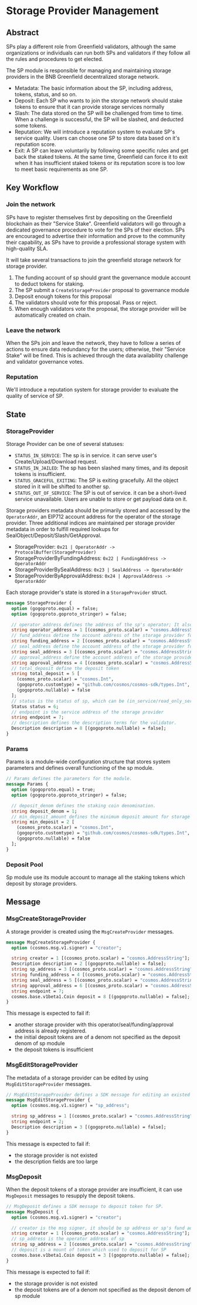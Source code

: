 # Storage Provider Management

## Abstract

SPs play a different role from Greenfield validators, although the same organizations or individuals can run both SPs
and validators if they follow all the rules and procedures to get elected.

The SP module is responsible for managing and maintaining storage providers in the BNB Greenfield decentralized
storage network.

- Metadata: The basic information about the SP, including address, tokens, status, and so on.
- Deposit: Each SP who wants to join the storage network should stake tokens to ensure that it can provide storage
  services normally
- Slash: The data stored on the SP will be challenged from time to time. When a challenge is successful, the SP will be
  slashed, and deducted some tokens.
- Reputation: We will introduce a reputation system to evaluate SP's service quality. Users can choose one SP to store
  data based on it's reputation score.
- Exit: A SP can leave voluntarily by following some specific rules and get back the staked tokens. At the same time,
  Greenfield can force it to exit when it has insufficient staked tokens or its reputation score is too low to meet
  basic requirements as one SP.

## Key Workflow

### Join the network

SPs have to register themselves first by depositing on the Greenfield blockchain as their "Service Stake". Greenfield
validators will go through a dedicated governance procedure to vote for the SPs of their election. SPs are encouraged to
advertise their information and prove to the community their capability, as SPs have to provide a professional storage
system with high-quality SLA.

It will take several transactions to join the greenfield storage network for storage provider.

1. The funding account of sp should grant the governance module account to deduct tokens for staking.
2. The SP submit a `CreateStorageProvider` proposal to governance module
3. Deposit enough tokens for this proposal
4. The validators should vote for this proposal. Pass or reject.
5. When enough validators vote the proposal, the storage provider will be automatically created on chain.

### Leave the network

When the SPs join and leave the network, they have to follow a series of actions to ensure data redundancy for the
users; otherwise, their "Service Stake" will be fined. This is achieved through the data availability challenge and
validator governance votes.

### Reputation

We'll introduce a reputation system for storage provider to evaluate the quality of service of SP.

## State

### StorageProvider

Storage Provider can be one of several statuses:

* `STATUS_IN_SERVICE`: The sp is in service. it can serve user's Create/Upload/Download request.
* `STATUS_IN_JAILED`: The sp has been slashed many times, and its deposit tokens is insufficient.
* `STATUS_GRACEFUL_EXITING`: The SP is exiting gracefully. All the object stored in it will be shifted to another sp.
* `STATUS_OUT_OF_SERVICE`: The SP is out of service. it can be a short-lived service unavailable. Users are unable
  to store or get payload data on it.

Storage providers metadata should be primarily stored and accessed by the `OperatorAddr`, an EIP712 account address
for the operator of the storage provider. Three additional indices are maintained per storage provider metadata in
order to fulfill required lookups for SealObject/Deposit/Slash/GetApproval.

* StorageProvider: `0x21 | OperatorAddr -> ProtocolBuffer(StorageProvider)`
* StorageProviderByFundingAddress: `0x22 | FundingAddress -> OperatorAddr`
* StorageProviderBySealAddress: `0x23 | SealAddress -> OperatorAddr`
* StorageProviderByApprovalAddress: `0x24 | ApprovalAddress -> OperatorAddr`

Each storage provider's state is stored in a `StorageProvider` struct.

```protobuf
message StorageProvider {
  option (gogoproto.equal) = false;
  option (gogoproto.goproto_stringer) = false;

  // operator_address defines the address of the sp's operator; It also is the unqiue index key of sp.
  string operator_address = 1 [(cosmos_proto.scalar) = "cosmos.AddressString"];
  // fund_address define the account address of the storage provider for deposit, remuneration.
  string funding_address = 2 [(cosmos_proto.scalar) = "cosmos.AddressString"];
  // seal_address define the account address of the storage provider for sealObject
  string seal_address = 3 [(cosmos_proto.scalar) = "cosmos.AddressString"];
  // approval_address define the account address of the storage provider for ack CreateBuclet/Object.
  string approval_address = 4 [(cosmos_proto.scalar) = "cosmos.AddressString"];
  // total_deposit define the deposit token
  string total_deposit = 5 [
    (cosmos_proto.scalar) = "cosmos.Int",
    (gogoproto.customtype) = "github.com/cosmos/cosmos-sdk/types.Int",
    (gogoproto.nullable) = false
  ];
  // status is the status of sp, which can be (in_service/read_only_service/graceful_exiting/out_of_service)
  Status status = 6;
  // endpoint is the service address of the storage provider
  string endpoint = 7;
  // description defines the description terms for the validator.
  Description description = 8 [(gogoproto.nullable) = false];
}
```

### Params

Params is a module-wide configuration structure that stores system parameters
and defines overall functioning of the sp module.

```protobuf
// Params defines the parameters for the module.
message Params {
  option (gogoproto.equal) = true;
  option (gogoproto.goproto_stringer) = false;

  // deposit_denom defines the staking coin denomination.
  string deposit_denom = 1;
  // min_deposit_amount defines the minimum deposit amount for storage providers.
  string min_deposit = 2 [
    (cosmos_proto.scalar) = "cosmos.Int",
    (gogoproto.customtype) = "github.com/cosmos/cosmos-sdk/types.Int",
    (gogoproto.nullable) = false
  ];
}
```

### Deposit Pool

Sp module use its module account to manage all the staking tokens which deposit by storage providers.

## Message

### MsgCreateStorageProvider

A storage provider is created using the `MsgCreateProvider` messages.

```protobuf
message MsgCreateStorageProvider {
  option (cosmos.msg.v1.signer) = "creator";

  string creator = 1 [(cosmos_proto.scalar) = "cosmos.AddressString"];
  Description description = 2 [(gogoproto.nullable) = false];
  string sp_address = 3 [(cosmos_proto.scalar) = "cosmos.AddressString"];
  string funding_address = 4 [(cosmos_proto.scalar) = "cosmos.AddressString"];
  string seal_address = 5 [(cosmos_proto.scalar) = "cosmos.AddressString"];
  string approval_address = 6 [(cosmos_proto.scalar) = "cosmos.AddressString"];
  string endpoint = 7;
  cosmos.base.v1beta1.Coin deposit = 8 [(gogoproto.nullable) = false];
}
```

This message is expected to fail if:

* another storage provider with this operator/seal/funding/approval address is already registered.
* the initial deposit tokens are of a denom not specified as the deposit denom of sp module
* the deposit tokens is insufficient

### MsgEditStorageProvider

The metadata of a storage provider can be edited by using `MsgEditStorageProvider` messages.

```protobuf
// MsgEditStorageProvider defines a SDK message for editing an existed SP.
message MsgEditStorageProvider {
  option (cosmos.msg.v1.signer) = "sp_address";

  string sp_address = 1 [(cosmos_proto.scalar) = "cosmos.AddressString"];
  string endpoint = 2;
  Description description = 3 [(gogoproto.nullable) = false];
}
```

This message is expected to fail if:

* the storage provider is not existed
* the description fields are too large

### MsgDeposit

When the deposit tokens of a storage provider are insufficient, it can use `MsgDeposit` messages to resupply the
deposit tokens.

```protobuf
// MsgDeposit defines a SDK message to deposit token for SP.
message MsgDeposit {
  option (cosmos.msg.v1.signer) = "creator";

  // creator is the msg signer, it should be sp address or sp's fund address
  string creator = 1 [(cosmos_proto.scalar) = "cosmos.AddressString"];
  // sp_address is the operator address of sp
  string sp_address = 2 [(cosmos_proto.scalar) = "cosmos.AddressString"];
  // deposit is a mount of token which used to deposit for SP
  cosmos.base.v1beta1.Coin deposit = 3 [(gogoproto.nullable) = false];
}
```

This message is expected to fail if:

* the storage provider is not existed
* the deposit tokens are of a denom not specified as the deposit denom of sp module 

